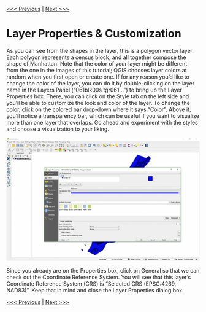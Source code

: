 [<<< Previous](3layer1.md)  | [Next >>>](5attrib.md)  

# Layer Properties & Customization

As you can see from the shapes in the layer, this is a polygon vector layer. Each polygon represents a census block, and all together compose the shape of Manhattan. Note that the color of your layer might be different from the one in the images of this tutorial; QGIS chooses layer colors at random when you first open or create one. If for any reason you’d like to change the color of the layer, you can do it by double-clicking on the layer name in the Layers Panel (“061blk00s tgr061…”) to bring up the Layer Properties box. There, you can click on the Style tab on the left side and you’ll be able to customize the look and color of the layer. To change the color, click on the colored bar drop-down where it says “Color”. Above it, you’ll notice a transparency bar, which can be useful if you want to visualize more than one layer that overlaps. Go ahead and experiment with the styles and choose a visualization to your liking.

![Layer Properties](images/pro1.png)

Since you already are on the Properties box, click on General so that we can check out the Coordinate Reference System. You will see that this layer’s Coordinate Reference System (CRS) is “Selected CRS (EPSG:4269, NAD83)”. Keep that in mind and close the Layer Properties dialog box.

[<<< Previous](3layer1.md)  | [Next >>>](5attrib.md)  